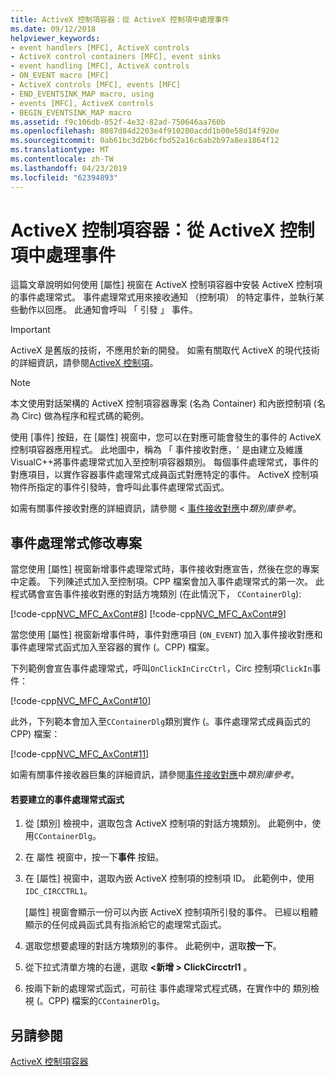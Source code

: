 ```yaml
---
title: ActiveX 控制項容器：從 ActiveX 控制項中處理事件
ms.date: 09/12/2018
helpviewer_keywords:
- event handlers [MFC], ActiveX controls
- ActiveX control containers [MFC], event sinks
- event handling [MFC], ActiveX controls
- ON_EVENT macro [MFC]
- ActiveX controls [MFC], events [MFC]
- END_EVENTSINK_MAP macro, using
- events [MFC], ActiveX controls
- BEGIN_EVENTSINK_MAP macro
ms.assetid: f9c106db-052f-4e32-82ad-750646aa760b
ms.openlocfilehash: 8087d84d2203e4f910200acdd1b00e58d14f920e
ms.sourcegitcommit: 0ab61bc3d2b6cfbd52a16c6ab2b97a8ea1864f12
ms.translationtype: MT
ms.contentlocale: zh-TW
ms.lasthandoff: 04/23/2019
ms.locfileid: "62394893"
---
```

# <a name="activex-control-containers-handling-events-from-an-activex-control"></a>ActiveX 控制項容器：從 ActiveX 控制項中處理事件

這篇文章說明如何使用 [屬性] 視窗在 ActiveX 控制項容器中安裝 ActiveX 控制項的事件處理常式。 事件處理常式用來接收通知 （控制項） 的特定事件，並執行某些動作以回應。 此通知會呼叫 「 引發 」 事件。

>[!IMPORTANT]
> ActiveX 是舊版的技術，不應用於新的開發。 如需有關取代 ActiveX 的現代技術的詳細資訊，請參閱[ActiveX 控制項](activex-controls.md)。

> [!NOTE]
>  本文使用對話架構的 ActiveX 控制項容器專案 (名為 Container) 和內嵌控制項 (名為 Circ) 做為程序和程式碼的範例。

使用 [事件] 按鈕，在 [屬性] 視窗中，您可以在對應可能會發生的事件的 ActiveX 控制項容器應用程式。 此地圖中，稱為 「 事件接收對應，' 是由建立及維護 VisualC++將事件處理常式加入至控制項容器類別。 每個事件處理常式，事件的對應項目，以實作容器事件處理常式成員函式對應特定的事件。 ActiveX 控制項物件所指定的事件引發時，會呼叫此事件處理常式函式。

如需有關事件接收對應的詳細資訊，請參閱 <<c0> [ 事件接收對應](../mfc/reference/event-sink-maps.md)中*類別庫參考*。

##  <a name="_core_event_handler_modifications_to_the_project"></a> 事件處理常式修改專案

當您使用 [屬性] 視窗新增事件處理常式時，事件接收對應宣告，然後在您的專案中定義。 下列陳述式加入至控制項。CPP 檔案會加入事件處理常式的第一次。 此程式碼會宣告事件接收對應的對話方塊類別 (在此情況下， `CContainerDlg`):

[!code-cpp[NVC_MFC_AxCont#8](../mfc/codesnippet/cpp/activex-control-containers-handling-events-from-an-activex-control_1.cpp)]
[!code-cpp[NVC_MFC_AxCont#9](../mfc/codesnippet/cpp/activex-control-containers-handling-events-from-an-activex-control_2.cpp)]

當您使用 [屬性] 視窗新增事件時，事件對應項目 (`ON_EVENT`) 加入事件接收對應和事件處理常式函式加入至容器的實作 (。CPP) 檔案。

下列範例會宣告事件處理常式，呼叫`OnClickInCircCtrl`，Circ 控制項`ClickIn`事件：

[!code-cpp[NVC_MFC_AxCont#10](../mfc/codesnippet/cpp/activex-control-containers-handling-events-from-an-activex-control_3.cpp)]

此外，下列範本會加入至`CContainerDlg`類別實作 (。事件處理常式成員函式的 CPP) 檔案：

[!code-cpp[NVC_MFC_AxCont#11](../mfc/codesnippet/cpp/activex-control-containers-handling-events-from-an-activex-control_4.cpp)]

如需有關事件接收器巨集的詳細資訊，請參閱[事件接收對應](../mfc/reference/event-sink-maps.md)中*類別庫參考*。

#### <a name="to-create-an-event-handler-function"></a>若要建立的事件處理常式函式

1. 從 [類別] 檢視中，選取包含 ActiveX 控制項的對話方塊類別。 此範例中，使用`CContainerDlg`。

1. 在 屬性 視窗中，按一下**事件** 按鈕。

1. 在 [屬性] 視窗中，選取內嵌 ActiveX 控制項的控制項 ID。 此範例中，使用`IDC_CIRCCTRL1`。

   [屬性] 視窗會顯示一份可以內嵌 ActiveX 控制項所引發的事件。 已經以粗體顯示的任何成員函式具有指派給它的處理常式函式。

1. 選取您想要處理的對話方塊類別的事件。 此範例中，選取**按一下**。

1. 從下拉式清單方塊的右邊，選取 **\<新增 > ClickCircctrl1** 。

1. 按兩下新的處理常式函式，可前往 事件處理常式程式碼，在實作中的 類別檢視 (。CPP) 檔案的`CContainerDlg`。

## <a name="see-also"></a>另請參閱

[ActiveX 控制項容器](../mfc/activex-control-containers.md)
